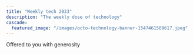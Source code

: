 ```yaml
---
title: "Weekly tech 2023"
description: "The weekly dose of technology"
cascade:
  featured_image: "/images/octo-technology-banner-1547461589617.jpeg"
---
```



Offered to you with generosity